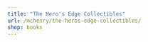 ```yaml
---
title: "The Hero's Edge Collectibles"
url: /mchenry/the-heros-edge-collectibles/
shop: books
---
```

